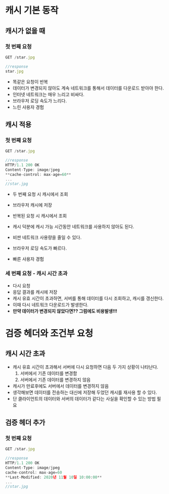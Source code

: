 # 캐시 기본 동작

## 캐시가 없을 때

### 첫 번째 요청

```jsx
GET /star.jpg

//response
star.jpg 
```

- 똑같은 요청이 반복
- 데이터가 변경되지 않아도 계속 네트워크를 통해서 데이터를 다운로드 받아야 한다.
- 인터넷 네트워크는 매우 느리고 비싸다.
- 브라우저 로딩 속도가 느리다.
- 느린 사용자 경험

## 캐시 적용

### 첫 번째 요청

```jsx
GET /star.jpg

//response
HTTP/1.1 200 OK
Content-Type: image/jpeg
**cache-control: max-age=60**
...
//star.jpg
```

- 두 번째 요청 시 캐시에서 조회

- 브라우저 캐시에 저장
- 반복된 요청 시 캐시에서 조회
- 캐시 덕분에 캐시 가능 시간동안 네트워크를 사용하지 않아도 된다.
- 비싼 네트워크 사용량을 줄일 수 있다.
- 브라우저 로딩 속도가 빠르다.
- 빠른 사용자 경험

### 세 번째 요청 - 캐시 시간 초과

- 다시 요청
- 응답 결과를 캐시에 저장
- 캐시 유효 시간이 초과하면, 서버를 통해 데이터를 다시 조회하고, 캐시를 갱신한다.
- 이때 다시 네트워크 다운로드가 발생한다.
- **만약 데이터가 변경되지 않았다면?? 그럼에도 비용발생!!!**

# 검증 헤더와 조건부 요청

## 캐시 시간 초과

- 캐시 유효 시간이 초과해서 서버에 다시 요청하면 다음 두 가지 상황이 나타난다.
    1. 서버에서 기존 데이터를 변경함
    2. 서버에서 기존 데이터를 변경하지 않음
- 캐시가 만료후에도 서버에서 데이터를 변경하지 않음
- 생각해보면 데이터를 전송하는 대신에 저장해 두었던 캐시를 재사용 할 수 있다.
- 단 클라이언트의 데이터와 서버의 데이터가 같다는 사실을 확인할 수 있는 방법 필요

## 검증 헤더 추가

### 첫 번째 요청

```jsx
GET /star.jpg

//response
HTTP/1.1 200 OK
Content-Type: image/jpeg
cache-control: max-age=60
**Last-Modified: 2020년 11월 10일 10:00:00**
...
//star.jpg
```
